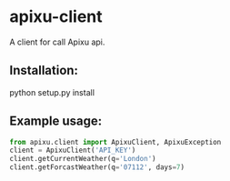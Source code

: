 apixu-client
========

A client for call Apixu api.

Installation:
-------------------
python setup.py install


Example usage:
-------------------

```python
from apixu.client import ApixuClient, ApixuException
client = ApixuClient('API_KEY')
client.getCurrentWeather(q='London')
client.getForcastWeather(q='07112', days=7)
```
